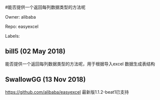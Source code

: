#能否提供一个返回每列数据类型的方法呢

Owner: alibaba

Repo: easyexcel

Labels: 

## bill5 (02 May 2018)

能否提供一个返回每列数据类型的方法呢，用于根据导入excel 数据生成表结构

## SwallowGG (13 Nov 2018)

https://github.com/alibaba/easyexcel 最新版1.1.2-beat1已支持

